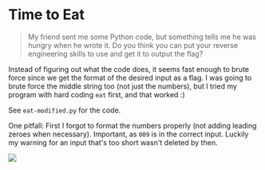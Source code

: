 # Time to Eat

> My friend sent me some Python code, but something tells me he was hungry when he wrote it. Do you think you can put your reverse engineering skills to use and get it to output the flag?

Instead of figuring out what the code does, it seems fast enough to brute force since we get the format of the desired input as a flag. I was going to brute force the middle string too (not just the numbers), but I tried my program with hard coding `eat` first, and that worked :)

See `eat-modified.py` for the code.

One pitfall: First I forgot to format the numbers properly (not adding leading zeroes when necessary). Important, as `009` is in the correct input. Luckily my warning for an input that's too short wasn't deleted by then.

![](https://i.imgur.com/pRKkXko.png)



